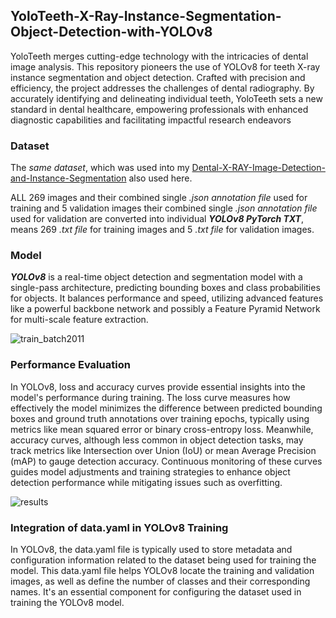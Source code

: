 ## YoloTeeth-X-Ray-Instance-Segmentation-Object-Detection-with-YOLOv8
YoloTeeth merges cutting-edge technology with the intricacies of dental image analysis. This repository pioneers the use of YOLOv8 for teeth X-ray instance segmentation and object detection. Crafted with precision and efficiency, the project addresses the challenges of dental radiography. By accurately identifying and delineating individual teeth, YoloTeeth sets a new standard in dental healthcare, empowering professionals with enhanced diagnostic capabilities and facilitating impactful research endeavors

### Dataset
The _same dataset_, which was used into my [Dental-X-RAY-Image-Detection-and-Instance-Segmentation](https://github.com/arpsn123/Dental-X-RAY-Image-Detection-and-Instance-Segmentation.git) also used here.

ALL 269 images and their combined single _.json annotation file_ used for training and 5 validation images their combined single _.json annotation file_ used for validation are converted into individual _**YOLOv8 PyTorch TXT**_, means 269 _.txt file_ for training images and 5 _.txt file_ for validation images.

### Model
_**YOLOv8**_ is a real-time object detection and segmentation model with a single-pass architecture, predicting bounding boxes and class probabilities for objects. It balances performance and speed, utilizing advanced features like a powerful backbone network and possibly a Feature Pyramid Network for multi-scale feature extraction.

![train_batch2011](https://github.com/arpsn123/YoloTeeth-X-Ray-Instance-Segmentation-Object-Detection-with-YOLOv8/assets/112195431/279db196-66e0-4da9-a69d-84c7a4498873)

### Performance Evaluation
In YOLOv8, loss and accuracy curves provide essential insights into the model's performance during training. The loss curve measures how effectively the model minimizes the difference between predicted bounding boxes and ground truth annotations over training epochs, typically using metrics like mean squared error or binary cross-entropy loss. Meanwhile, accuracy curves, although less common in object detection tasks, may track metrics like Intersection over Union (IoU) or mean Average Precision (mAP) to gauge detection accuracy. Continuous monitoring of these curves guides model adjustments and training strategies to enhance object detection performance while mitigating issues such as overfitting.

![results](https://github.com/arpsn123/YoloTeeth-X-Ray-Instance-Segmentation-Object-Detection-with-YOLOv8/assets/112195431/24ecb4c0-724a-4ee8-bb94-95896471b61d)

### Integration of data.yaml in YOLOv8 Training
In YOLOv8, the data.yaml file is typically used to store metadata and configuration information related to the dataset being used for training the model. This data.yaml file helps YOLOv8 locate the training and validation images, as well as define the number of classes and their corresponding names. It's an essential component for configuring the dataset used in training the YOLOv8 model.
